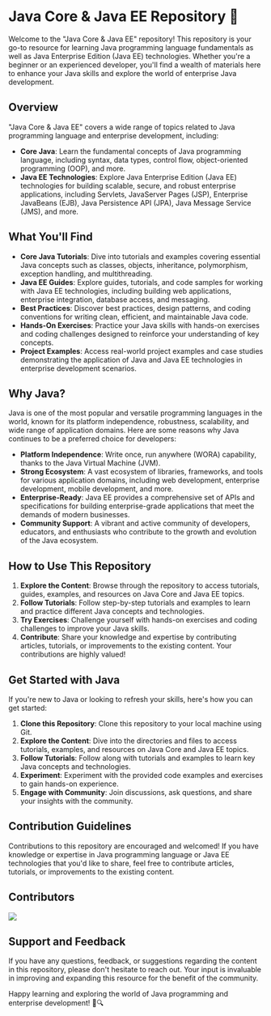 # Java Core & Java EE Repository 🚀

Welcome to the "Java Core & Java EE" repository! This repository is your go-to resource for learning Java programming language fundamentals as well as Java Enterprise Edition (Java EE) technologies. Whether you're a beginner or an experienced developer, you'll find a wealth of materials here to enhance your Java skills and explore the world of enterprise Java development.

## Overview
"Java Core & Java EE" covers a wide range of topics related to Java programming language and enterprise development, including:

- **Core Java**: Learn the fundamental concepts of Java programming language, including syntax, data types, control flow, object-oriented programming (OOP), and more.
- **Java EE Technologies**: Explore Java Enterprise Edition (Java EE) technologies for building scalable, secure, and robust enterprise applications, including Servlets, JavaServer Pages (JSP), Enterprise JavaBeans (EJB), Java Persistence API (JPA), Java Message Service (JMS), and more.

## What You'll Find
- **Core Java Tutorials**: Dive into tutorials and examples covering essential Java concepts such as classes, objects, inheritance, polymorphism, exception handling, and multithreading.
- **Java EE Guides**: Explore guides, tutorials, and code samples for working with Java EE technologies, including building web applications, enterprise integration, database access, and messaging.
- **Best Practices**: Discover best practices, design patterns, and coding conventions for writing clean, efficient, and maintainable Java code.
- **Hands-On Exercises**: Practice your Java skills with hands-on exercises and coding challenges designed to reinforce your understanding of key concepts.
- **Project Examples**: Access real-world project examples and case studies demonstrating the application of Java and Java EE technologies in enterprise development scenarios.

## Why Java?
Java is one of the most popular and versatile programming languages in the world, known for its platform independence, robustness, scalability, and wide range of application domains. Here are some reasons why Java continues to be a preferred choice for developers:

- **Platform Independence**: Write once, run anywhere (WORA) capability, thanks to the Java Virtual Machine (JVM).
- **Strong Ecosystem**: A vast ecosystem of libraries, frameworks, and tools for various application domains, including web development, enterprise development, mobile development, and more.
- **Enterprise-Ready**: Java EE provides a comprehensive set of APIs and specifications for building enterprise-grade applications that meet the demands of modern businesses.
- **Community Support**: A vibrant and active community of developers, educators, and enthusiasts who contribute to the growth and evolution of the Java ecosystem.

## How to Use This Repository
1. **Explore the Content**: Browse through the repository to access tutorials, guides, examples, and resources on Java Core and Java EE topics.
2. **Follow Tutorials**: Follow step-by-step tutorials and examples to learn and practice different Java concepts and technologies.
3. **Try Exercises**: Challenge yourself with hands-on exercises and coding challenges to improve your Java skills.
4. **Contribute**: Share your knowledge and expertise by contributing articles, tutorials, or improvements to the existing content. Your contributions are highly valued!

## Get Started with Java
If you're new to Java or looking to refresh your skills, here's how you can get started:
1. **Clone this Repository**: Clone this repository to your local machine using Git.
2. **Explore the Content**: Dive into the directories and files to access tutorials, examples, and resources on Java Core and Java EE topics.
3. **Follow Tutorials**: Follow along with tutorials and examples to learn key Java concepts and technologies.
4. **Experiment**: Experiment with the provided code examples and exercises to gain hands-on experience.
5. **Engage with Community**: Join discussions, ask questions, and share your insights with the community.

## Contribution Guidelines
Contributions to this repository are encouraged and welcomed! If you have knowledge or expertise in Java programming language or Java EE technologies that you'd like to share, feel free to contribute articles, tutorials, or improvements to the existing content.

## Contributors
<a href="https://github.com/smit-joshi814/java/graphs/contributors">
  <img src="https://contrib.rocks/image?repo=smit-joshi814/java&max=5" />
</a>

## Support and Feedback
If you have any questions, feedback, or suggestions regarding the content in this repository, please don't hesitate to reach out. Your input is invaluable in improving and expanding this resource for the benefit of the community.

Happy learning and exploring the world of Java programming and enterprise development! 🎉🔍
